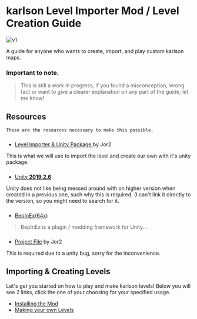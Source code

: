 # karlson Level Importer Mod / Level Creation Guide

![v1](https://github.com/whyllay/karlson-IL-Guide/blob/main/web/assets/1.gif)


 A guide for anyone who wants to create, import, and play custom karlson maps.
 
 ### Important to note.
 
 > This is still a work in progress, if you found a misconception, wrong fact or want to give a clearer explanation on any part of the guide, let me know!


## Resources

`These are the resources necessary to make this possible.`

###
###

- [Level Importer & Unity Package ](https://github.com/Jor02/KarlsonLevelImporter/releases/) by Jor2

This is what we will use to import the level and create our own with it's unity package.

###

- [Unity **2019.2.6**](https://unity3d.com/get-unity/download/archive) 

Unity does not like being messed around with on higher version when created in a previous one, such why this is required. (I can't link it directly to the version, so you might need to search for it.

###

- [BepInEx(64x)](https://github.com/BepInEx/BepInEx/releases/tag/v5.4.21)

> BepInEx is a plugin / modding framework for Unity...

###

- [Project File](https://github.com/whyllay/karlson-IL-Guide/blob/main/files/TemplateProject.zip?raw=true) by Jor2

This is required due to a unity bug, sorry for the inconvenience.



## Importing & Creating Levels

Let's get you started on how to play and make karlson levels!
Below you will see 2 links, click the one of your choosing for your specified usage.

- [Installing the Mod](https://github.com/whyllay/karlson-IL-Guide/wiki/Installing-the-Mod)
- [Making your own Levels](https://github.com/whyllay/karlson-IL-Guide/wiki)
